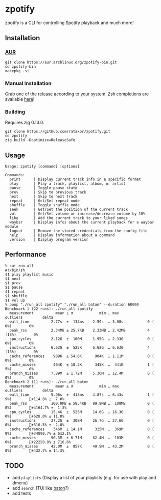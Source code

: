 # zpotify
zpotify is a CLI for controlling Spotify playback and much more!

## Installation

### [AUR](https://aur.archlinux.org/packages/zpotify-bin)

```
git clone https://aur.archlinux.org/zpotify-bin.git
cd zpotify-bin
makepkg -si
```

### Manual Installation

Grab one of the [release](https://github.com/Ratakor/zpotify/releases)
according to your system. Zsh completions are available [here](_zpotify)!

### Building

Requires zig 0.13.0.
```
git clone https://github.com/ratakor/zpotify.git
cd zpotify
zig build -Doptimize=ReleaseSafe
```

## Usage
```
Usage: zpotify [command] [options]

Commands:
  print      | Display current track info in a specific format
  play       | Play a track, playlist, album, or artist
  pause      | Toggle pause state
  prev       | Skip to previous track
  next       | Skip to next track
  repeat     | Get/Set repeat mode
  shuffle    | Toggle shuffle mode
  seek       | Get/Set the position of the current track
  vol        | Get/Set volume or increase/decrease volume by 10%
  like       | Add the current track to your liked songs
  waybar     | Display infos about the current playback for a waybar module
  logout     | Remove the stored credentials from the config file
  help       | Display information about a command
  version    | Display program version
```

## Performance

```
% cat run_all
#!/bin/sh
$1 play playlist music
$1 next
$1 prev
$1 pause
$1 repeat
$1 shuffle
$1 vol up
% poop "./run_all zpotify" "./run_all baton" --duration 60000
Benchmark 1 (22 runs): ./run_all zpotify
  measurement          mean ± σ            min … max           outliers         delta
  wall_time          2.77s  ±  134ms    2.59s  … 3.08s           0 ( 0%)        0%
  peak_rss           2.34MB ± 25.7KB    2.33MB … 2.42MB          4 (18%)        0%
  cpu_cycles         2.12G  ±  100M     1.95G  … 2.33G           0 ( 0%)        0%
  instructions       6.63G  ±  525K     6.62G  … 6.63G           4 (18%)        0%
  cache_references    989K  ± 54.6K      904K  … 1.11M           0 ( 0%)        0%
  cache_misses        404K  ± 18.2K      345K  …  441K           1 ( 5%)        0%
  branch_misses      7.89M  ± 1.72M     5.36M  … 12.4M           0 ( 0%)        0%
Benchmark 2 (11 runs): ./run_all baton
  measurement          mean ± σ            min … max           outliers         delta
  wall_time          5.96s  ±  413ms    4.87s  … 6.43s           1 ( 9%)        💩+114.8% ±  7.0%
  peak_rss           100.0MB ± 58.4KB   99.9MB …  100MB          0 ( 0%)        💩+4164.7% ±  1.3%
  cpu_cycles         15.4G  ±  525M     14.6G  … 16.3G           0 ( 0%)        💩+628.0% ± 11.0%
  instructions       27.2G  ±  308M     26.7G  … 27.6G           0 ( 0%)        💩+310.5% ±  2.0%
  cache_references    346M  ± 14.1M      325M  …  369M           0 ( 0%)        💩+34890.7% ± 612.1%
  cache_misses       90.3M  ± 6.71M     82.4M  …  103M           0 ( 0%)        💩+22250.8% ± 710.6%
  branch_misses      42.0M  ±  857K     40.9M  … 43.2M           0 ( 0%)        💩+432.7% ± 14.3%
```

## TODO
- add `playlists` (Display a list of your playlists (e.g. for use with play and dmenu)
- add `search` (TUI like [baton](https://github.com/joshuathompson/baton)?)
- add tests
